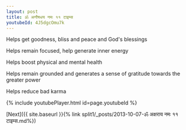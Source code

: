 ```yaml
---
layout: post
title: ॐ अनौषधय नमः ११ टाइम्स
youtubeId: 4J5dgcOmu7k
---
```

 
 
Helps get goodness, bliss and peace and God's blessings
 
Helps remain focused, help generate inner energy 
 
Helps boost physical and mental health 
 
Helps remain grounded and generates a sense of gratitude towards the greater power 
 
Helps reduce bad karma
 
 
 
 


{% include youtubePlayer.html id=page.youtubeId %}
 
[Next]({{ site.baseurl }}{% link  split1/_posts/2013-10-07-ॐ अक्षराय नमः ११ टाइम्स.md%})
 
